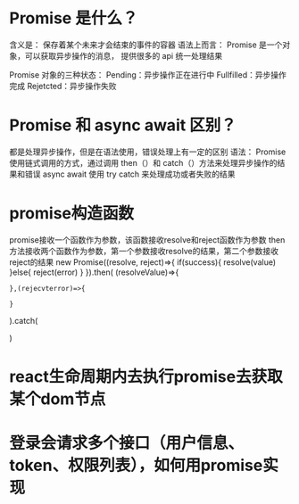 # Promise 是什么？

含义是： 保存着某个未来才会结束的事件的容器
语法上而言： Promise 是一个对象，可以获取异步操作的消息， 提供很多的 api 统一处理结果

Promise 对象的三种状态：
Pending：异步操作正在进行中
Fullfilled：异步操作完成
Rejetcted：异步操作失败

# Promise 和 async await 区别？

都是处理异步操作，但是在语法使用，错误处理上有一定的区别
语法：
Promise 使用链式调用的方式，通过调用 then（）和 catch（）方法来处理异步操作的结果和错误
async await 使用 try catch 来处理成功或者失败的结果

# promise构造函数
promise接收一个函数作为参数，该函数接收resolve和reject函数作为参数
then方法接收两个函数作为参数，第一个参数接收resolve的结果，第二个参数接收reject的结果
new Promise((resolve, reject)=>{
    if(success){
        resolve(value)
    }else{
        reject(error)
    }
}).then(
    (resolveValue)=>{
        
    },(rejecvterror)=>{

    }

).catch(

)

# react生命周期内去执行promise去获取某个dom节点
# 登录会请求多个接口（用户信息、token、权限列表），如何用promise实现

